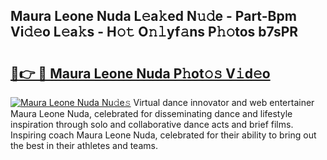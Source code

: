 ## Maura Leone Nuda L𝚎a𝚔ed N𝚞𝚍e - Part-Bpm Vi𝚍𝚎o L𝚎a𝚔s - H𝚘𝚝 O𝚗𝚕yf𝚊ns P𝚑𝚘tos b7sPR

# <h2><a href="http://kf4km5d.oniu.top/?m=Maura+Leone+Nuda">🔗👉 🔴 Maura Leone Nuda P𝚑ot𝚘𝚜 V𝚒d𝚎o</a></h2>

[![Maura Leone Nuda Nu𝚍e𝚜](https://i.imgur.com/0qMVB7G.gif)](http://kf4km5d.oniu.top/?m=Maura+Leone+Nuda)
Virtual dance innovator and web entertainer Maura Leone Nuda, celebrated for disseminating dance and lifestyle inspiration through solo and collaborative dance acts and brief films. Inspiring coach Maura Leone Nuda, celebrated for their ability to bring out the best in their athletes and teams.  
